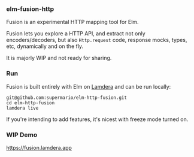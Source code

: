 
### elm-fusion-http

Fusion is an experimental HTTP mapping tool for Elm.

Fusion lets you explore a HTTP API, and extract not only encoders/decoders, but also `Http.request` code, response mocks, types, etc, dynamically and on the fly.

It is majorly WIP and not ready for sharing.


### Run

Fusion is built entirely with Elm on [Lamdera](https://lamdera.com) and can be run locally:

```
git@github.com:supermario/elm-http-fusion.git
cd elm-http-fusion
lamdera live
```

If you're intending to add features, it's nicest with freeze mode turned on.


### WIP Demo

https://fusion.lamdera.app
